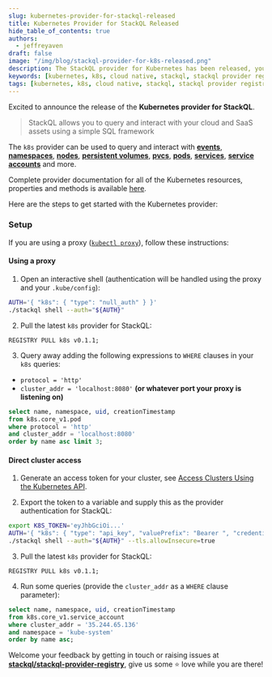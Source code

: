 ```yaml
---
slug: kubernetes-provider-for-stackql-released
title: Kubernetes Provider for StackQL Released
hide_table_of_contents: true
authors:	
  - jeffreyaven
draft: false
image: "/img/blog/stackql-provider-for-k8s-released.png"
description: The StackQL provider for Kubernetes has been released, you can use this to query node, namespaces, pods, services and more in a k8s cluster.
keywords: [kubernetes, k8s, cloud native, stackql, stackql provider registry, multicloud, asset management, cloud security]
tags: [kubernetes, k8s, cloud native, stackql, stackql provider registry, multicloud, asset management, cloud security]
---
```


Excited to announce the release of the __Kubernetes provider for StackQL__.  

> StackQL allows you to query and interact with your cloud and SaaS assets using a simple SQL framework

The `k8s` provider can be used to query and interact with [__events__](https://registry.stackql.io/providers/k8s/core_v1/event/), [__namespaces__](https://registry.stackql.io/providers/k8s/core_v1/namespace/), [__nodes__](https://registry.stackql.io/providers/k8s/core_v1/node/), [__persistent volumes__](https://registry.stackql.io/providers/k8s/core_v1/persistent_volume/), [__pvcs__](https://registry.stackql.io/providers/k8s/core_v1/persistent_volume_claim/), [__pods__](https://registry.stackql.io/providers/k8s/core_v1/pod/), [__services__](https://registry.stackql.io/providers/k8s/core_v1/service/), [__service accounts__](https://registry.stackql.io/providers/k8s/core_v1/service_account/) and more.  

Complete provider documentation for all of the Kubernetes resources, properties and methods is available [here](https://registry.stackql.io/providers/k8s).

Here are the steps to get started with the Kubernetes provider:  

### Setup

If you are using a proxy ([`kubectl proxy`](https://kubernetes.io/docs/tasks/extend-kubernetes/http-proxy-access-api/)), follow these instructions:

#### Using a proxy

1. Open an interactive shell (authentication will be handled using the proxy and your `.kube/config`):  

```bash
AUTH='{ "k8s": { "type": "null_auth" } }'
./stackql shell --auth="${AUTH}"
```

2. Pull the latest `k8s` provider for StackQL:

```
REGISTRY PULL k8s v0.1.1;
```

3. Query away adding the following expressions to `WHERE` clauses in your `k8s` queries:
-  `protocol = 'http'`
-  `cluster_addr = 'localhost:8080'` **(or whatever port your proxy is listening on)**

```sql
select name, namespace, uid, creationTimestamp 
from k8s.core_v1.pod 
where protocol = 'http' 
and cluster_addr = 'localhost:8080'  
order by name asc limit 3;
```

#### Direct cluster access

1. Generate an access token for your cluster, see [Access Clusters Using the Kubernetes API](https://kubernetes.io/docs/tasks/administer-cluster/access-cluster-api/#without-kubectl-proxy).

2. Export the token to a variable and supply this as the provider authentication for StackQL:  

```bash
export K8S_TOKEN='eyJhbGciOi...'
AUTH='{ "k8s": { "type": "api_key", "valuePrefix": "Bearer ", "credentialsenvvar": "K8S_TOKEN" } }'
./stackql shell --auth="${AUTH}" --tls.allowInsecure=true
```

3. Pull the latest `k8s` provider for StackQL:

```
REGISTRY PULL k8s v0.1.1;
```

4. Run some queries (provide the `cluster_addr` as a `WHERE` clause parameter):  

```sql
select name, namespace, uid, creationTimestamp 
from k8s.core_v1.service_account 
where cluster_addr = '35.244.65.136' 
and namespace = 'kube-system' 
order by name asc;
```

Welcome your feedback by getting in touch or raising issues at [__stackql/stackql-provider-registry__](https://github.com/stackql/stackql-provider-registry), give us some ⭐️ love while you are there!  